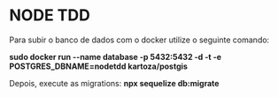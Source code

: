 # NODE TDD

Para subir o banco de dados com o docker utilize o seguinte comando:

**sudo docker run --name database -p 5432:5432 -d -t -e POSTGRES_DBNAME=nodetdd kartoza/postgis**

Depois, execute as migrations: **npx sequelize db:migrate**


